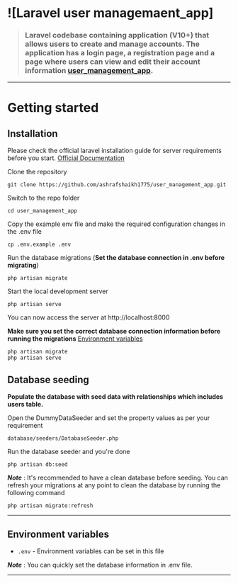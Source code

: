 # ![Laravel user managemaent_app]

> ### Laravel codebase containing application (V10+) that allows users to create and manage accounts. The application has a login page, a registration page and a page where users can view and edit their account information [user_management_app](https://github.com/ashrafshaikh1775/user_management_app.git).

----------

# Getting started

## Installation

Please check the official laravel installation guide for server requirements before you start. [Official Documentation](https://laravel.com/docs/10.x/installation)

Clone the repository

    git clone https://github.com/ashrafshaikh1775/user_management_app.git

Switch to the repo folder

    cd user_management_app

Copy the example env file and make the required configuration changes in the .env file

    cp .env.example .env

Run the database migrations (**Set the database connection in .env before migrating**)

    php artisan migrate

Start the local development server

    php artisan serve

You can now access the server at http://localhost:8000
    
**Make sure you set the correct database connection information before running the migrations** [Environment variables](#environment-variables)

    php artisan migrate
    php artisan serve

## Database seeding

**Populate the database with seed data with relationships which includes users table.**

Open the DummyDataSeeder and set the property values as per your requirement

    database/seeders/DatabaseSeeder.php

Run the database seeder and you're done

    php artisan db:seed

***Note*** : It's recommended to have a clean database before seeding. You can refresh your migrations at any point to clean the database by running the following command

    php artisan migrate:refresh
    
----------

## Environment variables

- `.env` - Environment variables can be set in this file

***Note*** : You can quickly set the database information in .env file.

----------
